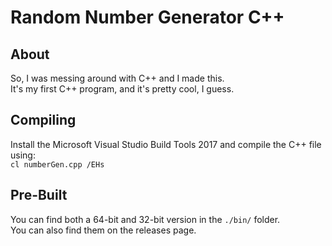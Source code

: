 # Random Number Generator C++
## About
So, I was messing around with C++ and I made this.\
It's my first C++ program, and it's pretty cool, I guess.
## Compiling
Install the Microsoft Visual Studio Build Tools 2017 and compile the C++ file using:\
`cl numberGen.cpp /EHs`
## Pre-Built
You can find both a 64-bit and 32-bit version in the `./bin/` folder.\
You can also find them on the releases page.
